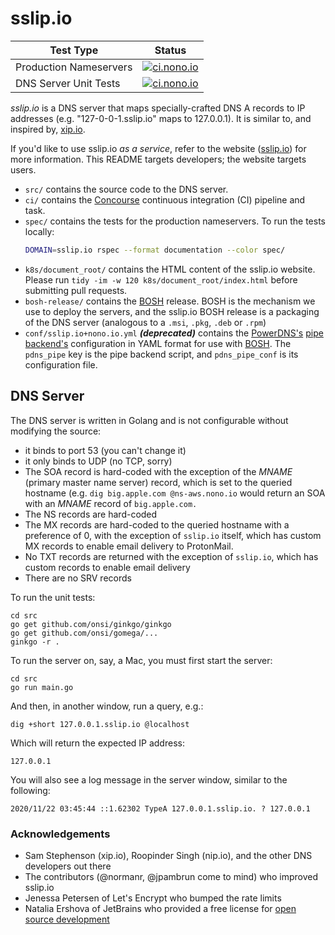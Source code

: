 # sslip.io

| Test Type | Status |
|---|---|
| Production Nameservers | [![ci.nono.io](https://ci.nono.io/api/v1/pipelines/sslip.io/jobs/dns-servers/badge)](https://ci.nono.io/teams/main/pipelines/sslip.io) |
| DNS Server Unit Tests | [![ci.nono.io](https://ci.nono.io/api/v1/pipelines/sslip.io/jobs/unit/badge)](https://ci.nono.io/teams/main/pipelines/sslip.io) |

*sslip.io* is a DNS server that maps specially-crafted DNS A records to IP addresses
(e.g. "127-0-0-1.sslip.io" maps to 127.0.0.1). It is similar to, and inspired by,
[xip.io](http://xip.io/).

If you'd like to use sslip.io _as a service_, refer to the website
([sslip.io](https://sslip.io)) for more information. This README targets
developers; the website targets users.

- `src/` contains the source code to the DNS server.
- `ci/` contains the [Concourse](https://concourse.ci/) continuous integration
  (CI) pipeline and task.
- `spec/` contains the tests for the production nameservers.  To run
  the tests locally:
  ```bash
  DOMAIN=sslip.io rspec --format documentation --color spec/
  ```
- `k8s/document_root/` contains the HTML content of the sslip.io website. Please
  run `tidy -im -w 120 k8s/document_root/index.html` before submitting pull
  requests.
- `bosh-release/` contains the [BOSH](https://bosh.io/docs/) release. BOSH is
  the mechanism we use to deploy the servers, and the sslip.io BOSH release is a
  packaging of the DNS server (analogous to a `.msi`, `.pkg`, `.deb` or `.rpm`)
- `conf/sslip.io+nono.io.yml` ***(deprecated)*** contains the
  [PowerDNS's](https://www.powerdns.com/) [pipe
  backend's](https://doc.powerdns.com/md/authoritative/backend-pipe/)
  configuration in YAML format for use with [BOSH](https://bosh.io). The
  `pdns_pipe` key is the pipe backend script, and `pdns_pipe_conf` is its
  configuration file.

## DNS Server

The DNS server is written in Golang and is not configurable without modifying
the source:

- it binds to port 53 (you can't change it)
- it only binds to UDP (no TCP, sorry)
- The SOA record is hard-coded with the exception of the _MNAME_ (primary master
  name server) record, which is set to the queried hostname (e.g. `dig
  big.apple.com @ns-aws.nono.io` would return an SOA with an _MNAME_ record of
  `big.apple.com.`
- The NS records are hard-coded
- The MX records are hard-coded to the queried hostname with a preference of 0,
  with the exception of `sslip.io` itself, which has custom MX records to enable
  email delivery to ProtonMail.
- No TXT records are returned with the exception of `sslip.io`, which has custom
  records to enable email delivery
- There are no SRV records

To run the unit tests:
```
cd src
go get github.com/onsi/ginkgo/ginkgo
go get github.com/onsi/gomega/...
ginkgo -r .
```

To run the server on, say, a Mac, you must first start the server:
```
cd src
go run main.go
```
And then, in another window, run a query, e.g.:
```
dig +short 127.0.0.1.sslip.io @localhost
```
Which will return the expected IP address:
```
127.0.0.1
```
You will also see a log message in the server window, similar to the
following:
```
2020/11/22 03:45:44 ::1.62302 TypeA 127.0.0.1.sslip.io. ? 127.0.0.1
```

### Acknowledgements

- Sam Stephenson (xip.io), Roopinder Singh (nip.io), and the other DNS developers out there
- The contributors (@normanr, @jpambrun come to mind) who improved sslip.io
- Jenessa Petersen of Let's Encrypt who bumped the rate limits
- Natalia Ershova of JetBrains who provided a free license for [open source development](https://www.jetbrains.com/community/opensource/#support)

